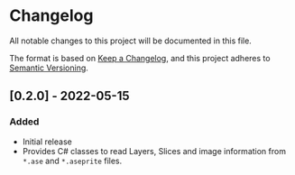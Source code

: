 # Changelog
All notable changes to this project will be documented in this file.

The format is based on [Keep a Changelog](https://keepachangelog.com/en/1.0.0/),
and this project adheres to [Semantic Versioning](https://semver.org/spec/v2.0.0.html).


## [0.2.0] - 2022-05-15
### Added
- Initial release
- Provides C# classes to read Layers, Slices and image information from `*.ase` and `*.aseprite` files.
